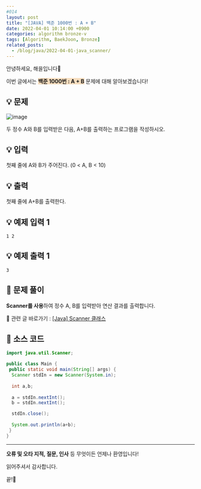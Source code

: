 ```yaml
---
#014
layout: post
title: "[JAVA] 백준 1000번 : A + B"
date: 2022-04-01 10:14:00 +0900
categories: algorithm bronze-v
tags: [Algorithm, BaekJoon, Bronze]
related_posts:
  - /blog/java/2022-04-01-java_scanner/
---
```


안녕하세요, 해을입니다🦖

이번 글에서는 <span style="background-color:#f7ddbe">**백준 1000번 : A + B**</span> 문제에 대해 알아보겠습니다!

## 💡 문제

![image](https://user-images.githubusercontent.com/39720852/162214739-f3b7ec05-b99f-4059-9a86-fd90c2d86460.png)

두 정수 A와 B를 입력받은 다음, A+B를 출력하는 프로그램을 작성하시오.

## 💡 입력

첫째 줄에 A와 B가 주어진다. (0 < A, B < 10)

## 💡 출력

첫째 줄에 A+B를 출력한다.

## 💡 예제 입력 1

```
1 2
```

## 💡 예제 출력 1

```
3
```

## 🚩 문제 풀이

**Scanner를 사용**하여 정수 A, B를 입력받아 연산 결과를 출력합니다.

🔗 관련 글 바로가기 : [[Java] Scanner 클래스](/blog/java/2022-04-01-java_scanner/)

## 🚩 소스 코드

``` java
import java.util.Scanner;

public class Main {
 public static void main(String[] args) {
  Scanner stdIn = new Scanner(System.in);
  
  int a,b;
  
  a = stdIn.nextInt();
  b = stdIn.nextInt();

  stdIn.close();
  
  System.out.println(a+b);
 }
}
```

---

**오류 및 오타 지적, 질문, 인사** 등 무엇이든 언제나 환영입니다!

읽어주셔서 감사합니다.

끝!🦕